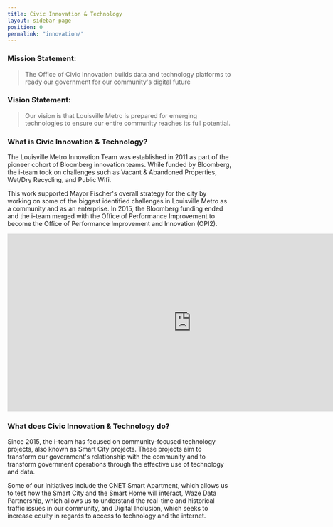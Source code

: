 ```yaml
---
title: Civic Innovation & Technology
layout: sidebar-page
position: 0
permalink: "innovation/"
---
```


### Mission Statement:
>The Office of Civic Innovation builds data and 
>technology platforms to ready our government for 
>our community's digital future

### Vision Statement:
>Our vision is that Louisville Metro is prepared for
>emerging technologies to ensure our entire community
>reaches its full potential.

### What is Civic Innovation & Technology?
The Louisville Metro Innovation Team was established in 2011 as part of the pioneer cohort of Bloomberg innovation teams. While funded by Bloomberg, the i-team took on challenges such as Vacant & Abandoned Properties, Wet/Dry Recycling, and Public Wifi.
  
This work supported Mayor Fischer's overall strategy for the city by working on some of the biggest identified challenges in Louisville Metro as a community and as an enterprise. In 2015, the Bloomberg funding ended and the i-team merged with the Office of Performance Improvement to become the Office of Performance Improvement and Innovation (OPI2).

<iframe width="825" height="400" src="https://www.youtube.com/embed/OeylVsbk0B4" frameborder="0" allow="autoplay; encrypted-media" allowfullscreen></iframe>

### What does Civic Innovation & Technology do?
Since 2015, the i-team has focused on community-focused technology projects, also known as Smart City projects. These projects aim to transform our government's relationship with the community and to transform government operations through the effective use of technology and data.  
  
Some of our initiatives include the CNET Smart Apartment, which allows us to test how the Smart City and the Smart Home will interact, Waze Data Partnership, which allows us to understand the real-time and historical traffic issues in our community, and Digital Inclusion, which seeks to increase equity in regards to access to technology and the internet.
